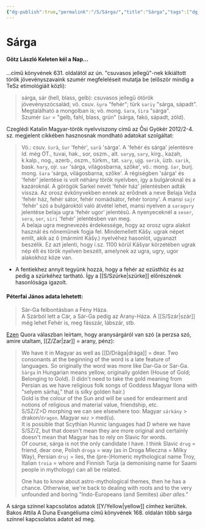 ```yaml
---
{"dg-publish":true,"permalink":"/S/Sárga/","title":"Sárga","tags":["dg_uploaded"],"created":"2023-10-20T09:28","updated":"2023-11-08T04:15"}
---
```



# Sárga

#### Götz László Keleten kél a Nap...  

...című könyvének 631. oldalától az ún. "csuvasos jellegű"-nek kikiáltott török jövevényszavaink szumér megfeleléseit mutatja be (először mindig a TeSz etimológiáit közli):
> sárga, sár (hell, blass, gelb): csuvasos jellegű ótörök jövevényszócsalád; vö. csuv. `šṵrǝ` "fehér"; türk `sariγ` "sárga, sápadt". Megtalálható a mongolban is; vö. mong. `šara`, `šira` "sárga".  
> Szumér `šar` = "gelb, fahl, blass, grün" (sárga, fakó, sápadt, zöld).  

Czeglédi Katalin Magyar-török nyelvviszony című az Ősi Gyökér 2012/2-4. sz. megjelent cikkében hasznosnak mondható adatokat szolgáltat:  
> Vö.: csuv. `šură`, `šur` 'fehér', `sară` 'sárga'. A 'fehér és sárga' jelentésre ld. még ÓT., tuvai, hak., sor, oszm., alt. `saryg`, `sary`, kirg., kazah, k.kalp., nog., azerb., oszm., türkm., tat. `sary`, ujg. `serik`, üzb. `sarik`, bask. `hary`, ojr. `sar` 'sárga, világosbarna, szőke', vö.: mong. `šar`, burj. mong. `šara` 'sárga, világosbarna, szőke'. A régiségben 'sárga' és 'fehér' jelentése is volt néhány török nyelvben, így a bulgároknál és a kazároknál. A görögök Sarkel nevét 'fehér ház' jelentésben adták vissza. Az orosz évkönyvekben ennek az erődnek a neve Belaja Veža 'fehér ház, fehér sátor, fehér nomádsátor, fehér torony'. A mansi `sajr` 'fehér' szó a bulgároktól való átvétel lehet, mansi nyelven a `saragury` jelentése belaja ugra 'fehér ugor' jelentésű. A nyenyeceknél a `seser`, `sera`, `ser`, `siri` 'fehér' jelentésben van meg.  
> A belaja ugra megnevezés érdekessége, hogy az orosz ugra alakot használ és nőneműnek fogja fel. Mindemellett Kāšγ. ugrak népet említ, akik az ő (mármint Kāšγ.) nyelvéhez hasonlót, ugyanazt beszélik. Ez azt jelenti, hogy i.sz. 1100 körül Kāšγar körzetében ugrak nép élt és török nyelven beszélt, amelynek az ugra, ugry, ugor alakokhoz köze van.  
- A fentiekhez annyit tegyünk hozzá, hogy a fehér az ezüsthöz és az pedig a szürkéhez tartható. Így a [[S/Szürke\|szürke]] előrészének hasonlósága igazolt.

#### Péterfai János adata lehetett:

> Sár-Ga felbontásban a Fény Háza.  
> A Szárból lett a Cár, a Sár-Ga pedig az Arany-Háza. A [[S/Szár\|szár]] még lehet Fehér is, meg fásszár, lábszár, stb.  

[Ezen](https://qr.ae/pG4x7Q) Quora válaszban leírtam, hogy aranysárgáról van szó (a perzsa szó, amire utaltam, [[Z/Zar\|zar]] = arany, pénz):  
> We have it in Magyar as well as [[D/Drága\|drága]] = dear. Two consonants at the beginning of the word is a late feature of languages. So originally the word was more like Dar-Ga or Sar-Ga.  
> `Sárga` in Hungarian means yellow, originally golden (House of Gold; Belonging to Gold). (I didn't need to take the gold meaning from Persian as we have religious folk songs of Goddess Magyar Ilona with "selyem sárhaj," that is silky golden hair.)  
> Gold is the colour of the Sun and will be used for endearment and notions of religious and material value, friendship, etc.  
> S/SZ/Z>D morphing we can see elsewhere too: Magyar `sárkány` > drakon/`dragon`. Magyar `méz` > med(u).  
> It is possible that Scythian Hunnic languages had D where we have S/SZ/Z, but that doesn't mean they are more original and certainly doesn't mean that Magyar has to rely on Slavic for words.  
> Of course, sárga is not the only candidate I have. I think Slavic `drug` = friend, dear one, Polish `droga` = way (as in Droga Mleczna = Milky Way), Persian `druj` = lies, the (pre-)Homeric mythological name Troy, Italian `troia` = whore and Finnish Turja (a demonising name for Saami people in mythology) can all be related.  
>
> One has to know about astro-mythological themes, then he has a chance. Otherwise, we're back to dealing with roots and to the very unfounded and boring "Indo-Europeans (and Semites) *über alles*."  

A sárga színnel kapcsolatos adatok [[Y/Yellow\|yellow]] címhez kerültek.  
Bakos Attila A Duna Evangéliuma című könyvének 168. oldalán több sárga színnel kapcsolatos adatot ad meg.  